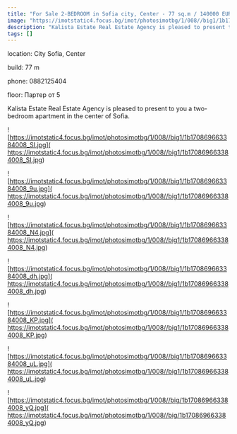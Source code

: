 ```yaml
---
title: "For Sale 2-BEDROOM in Sofia city, Center - 77 sq.m / 140000 EUR :: imot.bg Ad"
image: "https://imotstatic4.focus.bg/imot/photosimotbg/1/008//big1/1b170869663384008_OX.jpg"
description: "Kalista Estate Real Estate Agency is pleased to present to you a two-bedroom apartment in the center of Sofia."
tags: []
---
```


location: City Sofia, Center

build: 77 m

phone: 0882125404

floor: Партер от 5

Kalista Estate Real Estate Agency is pleased to present to you a two-bedroom apartment in the center of Sofia.


![https://imotstatic4.focus.bg/imot/photosimotbg/1/008//big1/1b170869663384008_SI.jpg]( https://imotstatic4.focus.bg/imot/photosimotbg/1/008//big1/1b170869663384008_SI.jpg)


![https://imotstatic4.focus.bg/imot/photosimotbg/1/008//big1/1b170869663384008_9u.jpg]( https://imotstatic4.focus.bg/imot/photosimotbg/1/008//big1/1b170869663384008_9u.jpg)


![https://imotstatic4.focus.bg/imot/photosimotbg/1/008//big1/1b170869663384008_N4.jpg]( https://imotstatic4.focus.bg/imot/photosimotbg/1/008//big1/1b170869663384008_N4.jpg)


![https://imotstatic4.focus.bg/imot/photosimotbg/1/008//big1/1b170869663384008_dh.jpg]( https://imotstatic4.focus.bg/imot/photosimotbg/1/008//big1/1b170869663384008_dh.jpg)


![https://imotstatic4.focus.bg/imot/photosimotbg/1/008//big1/1b170869663384008_KP.jpg]( https://imotstatic4.focus.bg/imot/photosimotbg/1/008//big1/1b170869663384008_KP.jpg)


![https://imotstatic4.focus.bg/imot/photosimotbg/1/008//big1/1b170869663384008_uL.jpg]( https://imotstatic4.focus.bg/imot/photosimotbg/1/008//big1/1b170869663384008_uL.jpg)


![https://imotstatic4.focus.bg/imot/photosimotbg/1/008//big/1b170869663384008_yQ.jpg]( https://imotstatic4.focus.bg/imot/photosimotbg/1/008//big/1b170869663384008_yQ.jpg)


